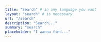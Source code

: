 ```yaml
---
title: "Search" # in any language you want
layout: "search" # is necessary
url: "/search"
description: "Search..."
summary: "search"
placeholder: "I wanna find..."
---
```


